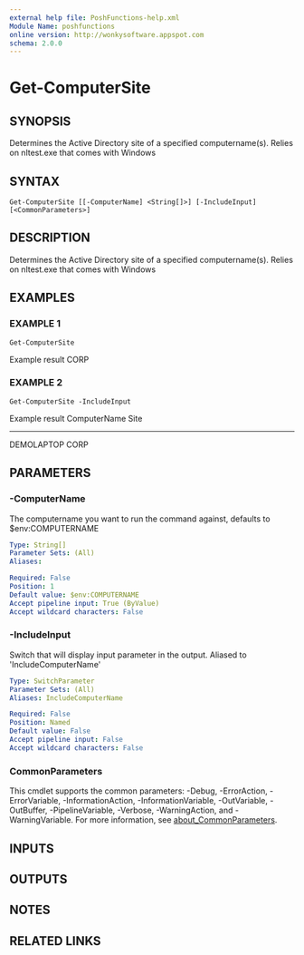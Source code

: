 ```yaml
---
external help file: PoshFunctions-help.xml
Module Name: poshfunctions
online version: http://wonkysoftware.appspot.com
schema: 2.0.0
---
```


# Get-ComputerSite

## SYNOPSIS
Determines the Active Directory site of a specified computername(s).
Relies on nltest.exe that comes with Windows

## SYNTAX

```
Get-ComputerSite [[-ComputerName] <String[]>] [-IncludeInput] [<CommonParameters>]
```

## DESCRIPTION
Determines the Active Directory site of a specified computername(s).
Relies on nltest.exe that comes with Windows

## EXAMPLES

### EXAMPLE 1
```
Get-ComputerSite
```

Example result
CORP

### EXAMPLE 2
```
Get-ComputerSite -IncludeInput
```

Example result
ComputerName Site
------------ ----
DEMOLAPTOP   CORP

## PARAMETERS

### -ComputerName
The computername you want to run the command against, defaults to $env:COMPUTERNAME

```yaml
Type: String[]
Parameter Sets: (All)
Aliases:

Required: False
Position: 1
Default value: $env:COMPUTERNAME
Accept pipeline input: True (ByValue)
Accept wildcard characters: False
```

### -IncludeInput
Switch that will display input parameter in the output.
Aliased to 'IncludeComputerName'

```yaml
Type: SwitchParameter
Parameter Sets: (All)
Aliases: IncludeComputerName

Required: False
Position: Named
Default value: False
Accept pipeline input: False
Accept wildcard characters: False
```

### CommonParameters
This cmdlet supports the common parameters: -Debug, -ErrorAction, -ErrorVariable, -InformationAction, -InformationVariable, -OutVariable, -OutBuffer, -PipelineVariable, -Verbose, -WarningAction, and -WarningVariable. For more information, see [about_CommonParameters](http://go.microsoft.com/fwlink/?LinkID=113216).

## INPUTS

## OUTPUTS

## NOTES

## RELATED LINKS
